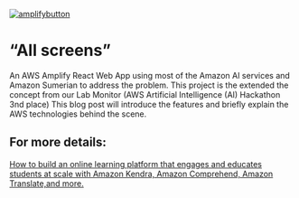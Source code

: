 [![amplifybutton](https://oneclick.amplifyapp.com/button.svg)](https://console.aws.amazon.com/amplify/home#/deploy?repo=https://github.com/wongcyrus/allscreens)

# “All screens” 
An AWS Amplify React Web App using most of the Amazon AI services and Amazon Sumerian to address the problem. This project is the extended the concept from our Lab Monitor (AWS Artificial Intelligence (AI) Hackathon 3nd place) This blog post will introduce the features and briefly explain the AWS technologies behind the scene.

## For more details:
[How to build an online learning platform that engages and educates students at scale with Amazon Kendra, Amazon Comprehend, Amazon Translate,and more.](https://www.linkedin.com/pulse/how-build-online-learning-platform-engages-educates-wong/)

